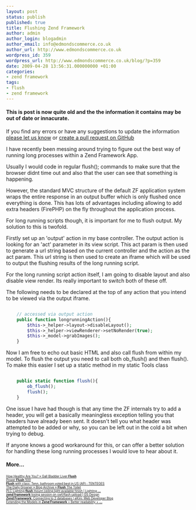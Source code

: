 ```yaml
---
layout: post
status: publish
published: true
title: Flushing Zend Framework
author: admin
author_login: blogadmin
author_email: info@edmondscommerce.co.uk
author_url: http://www.edmondscommerce.co.uk
wordpress_id: 359
wordpress_url: http://www.edmondscommerce.co.uk/blog/?p=359
date: 2009-04-28 13:56:31.000000000 +01:00
categories:
- zend framework
tags:
- flush
- zend framework
---
```

<div class="oldpost"><h4>This is post is now quite old and the the information it contains may be out of date or innacurate.</h4>
<p>
If you find any errors or have any suggestions to update the information <a href="http://edmondscommerce.github.io/contact-us/index.html">please let us know</a>
or <a href="https://github.com/edmondscommerce/edmondscommerce.github.io">create a pull request on GitHub</a>
</p>
</div>
I have recently been messing around trying to figure out the best way of running long processes within a Zend Framework App.

Usually I would code in regular flush(); commands to make sure that the browser didnt time out and also that the user can see that something is happening. 

However, the standard MVC structure of the default ZF application system wraps the entire response in an output buffer which is only flushed once everything is done. This has lots of advantages including allowing to add extra headers (FirePHP) on the fly throughout the application process.

For long running scripts though, it is important for me to flush output. My solution to this is twofold.

Firstly set up an 'output' action in my base controller. The output action is looking for an 'act' parameter in its view script. This act param is then used to generate a url string based on the current controller and the action as the act param. This url string is then used to create an iframe which will be used to output the flushing results of the long running script.

For the long running script action itself, I am going to disable layout and also disable view render. Its really important to switch both of these off.

The following needs to be declared at the top of any action that you intend to be viewed via the output iframe.
```php

    // accessed via output action
    public function longrunningAction(){
        $this->_helper->layout->disableLayout();
        $this->_helper->viewRenderer->setNoRender(true);
        $this->_model->grabImages();
    }

```

Now I am free to echo out basic HTML and also call flush from within my model. To flush the output you need to call both ob_flush() and then flush(). To make this easier I set up a static method in my static Tools class

```php

    public static function flush(){
        ob_flush();
        flush();
    }

```

One issue I have had though is that any time the ZF internals try to add a header, you will get a basically meaningless exception telling you that headers have already been sent. It doesn't tell you what header was attempted to be added or why, so you can be left out in the cold a bit when trying to debug.

If anyone knows a good workaround for this, or can offer a better solution for handling these long running processes I would love to hear about it.<h4>More...</h4>
			<div style="font-size: .6em;"><a href="http://health.nicheultra.com/2009/04/28/gall-bladder-liver-flush/" rel="nofollow">How Healthy Are You? » Gall Bladder Liver <b>Flush</b></a><br><a href="http://www.acaiberrybase.com/power-flush-500/" rel="nofollow">Power <b>Flush</b> 500</a><br><a href="http://www.tenteges.com/uncategorized/flush-with-class-tenn-bathroom-voted-best-in-us-ap" rel="nofollow"><b>Flush</b> with class: Tenn. bathroom voted best in US (AP) : TENTEGES</a><br><a href="http://groaner.gophercentral.com/?p=301" rel="nofollow">The Daily Groaner » Blog Archive » <b>Flush</b> The Toilet</a><br><a href="http://blog.arcadianlighting.com/plc-lighting-flush-mount-ceiling-light-available-finish/" rel="nofollow">PLC Lighting <b>flush</b> mount ceiling light available finish | Lighting <b>...</b></a><br><a href="http://www.gsdesign.ro/blog/zend-framework-losing-session-on-swfflash-upload/" rel="nofollow"><b>zend framework</b> losing session on swf/flash upload | GS Design</a><br><a href="http://blog.ekini.net/2009/03/04/zend-framework-connecting-to-2-databases/" rel="nofollow"><b>Zend Framework</b>: Connecting to 2 databases | eKini: Web Developer Blog</a><br><a href="http://blog.ekini.net/2009/03/03/extending-the-models-in-zend-framework-better-readability-easier-to-maintain/" rel="nofollow">Extending the Models in <b>Zend Framework</b> = Better readability + <b>...</b></a><br></div>
